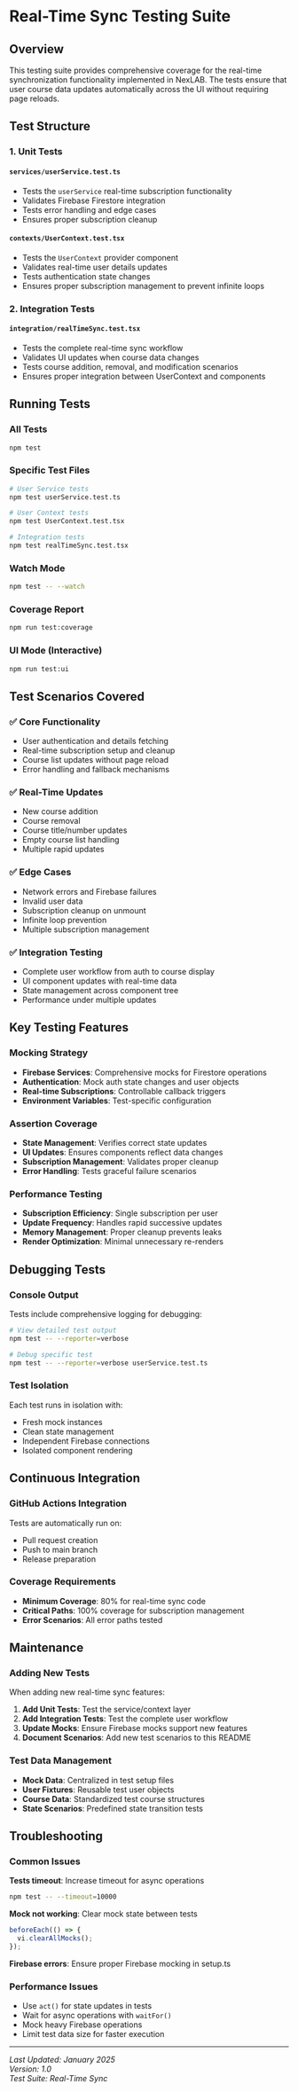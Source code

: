 # Real-Time Sync Testing Suite

## Overview

This testing suite provides comprehensive coverage for the real-time synchronization functionality implemented in NexLAB. The tests ensure that user course data updates automatically across the UI without requiring page reloads.

## Test Structure

### 1. Unit Tests

#### `services/userService.test.ts`
- Tests the `userService` real-time subscription functionality
- Validates Firebase Firestore integration
- Tests error handling and edge cases
- Ensures proper subscription cleanup

#### `contexts/UserContext.test.tsx`
- Tests the `UserContext` provider component
- Validates real-time user details updates
- Tests authentication state changes
- Ensures proper subscription management to prevent infinite loops

### 2. Integration Tests

#### `integration/realTimeSync.test.tsx`
- Tests the complete real-time sync workflow
- Validates UI updates when course data changes
- Tests course addition, removal, and modification scenarios
- Ensures proper integration between UserContext and components

## Running Tests

### All Tests
```bash
npm test
```

### Specific Test Files
```bash
# User Service tests
npm test userService.test.ts

# User Context tests
npm test UserContext.test.tsx

# Integration tests
npm test realTimeSync.test.tsx
```

### Watch Mode
```bash
npm test -- --watch
```

### Coverage Report
```bash
npm run test:coverage
```

### UI Mode (Interactive)
```bash
npm run test:ui
```

## Test Scenarios Covered

### ✅ Core Functionality
- User authentication and details fetching
- Real-time subscription setup and cleanup
- Course list updates without page reload
- Error handling and fallback mechanisms

### ✅ Real-Time Updates
- New course addition
- Course removal
- Course title/number updates
- Empty course list handling
- Multiple rapid updates

### ✅ Edge Cases
- Network errors and Firebase failures
- Invalid user data
- Subscription cleanup on unmount
- Infinite loop prevention
- Multiple subscription management

### ✅ Integration Testing
- Complete user workflow from auth to course display
- UI component updates with real-time data
- State management across component tree
- Performance under multiple updates

## Key Testing Features

### Mocking Strategy
- **Firebase Services**: Comprehensive mocks for Firestore operations
- **Authentication**: Mock auth state changes and user objects
- **Real-time Subscriptions**: Controllable callback triggers
- **Environment Variables**: Test-specific configuration

### Assertion Coverage
- **State Management**: Verifies correct state updates
- **UI Updates**: Ensures components reflect data changes
- **Subscription Management**: Validates proper cleanup
- **Error Handling**: Tests graceful failure scenarios

### Performance Testing
- **Subscription Efficiency**: Single subscription per user
- **Update Frequency**: Handles rapid successive updates
- **Memory Management**: Proper cleanup prevents leaks
- **Render Optimization**: Minimal unnecessary re-renders

## Debugging Tests

### Console Output
Tests include comprehensive logging for debugging:
```bash
# View detailed test output
npm test -- --reporter=verbose

# Debug specific test
npm test -- --reporter=verbose userService.test.ts
```

### Test Isolation
Each test runs in isolation with:
- Fresh mock instances
- Clean state management
- Independent Firebase connections
- Isolated component rendering

## Continuous Integration

### GitHub Actions Integration
Tests are automatically run on:
- Pull request creation
- Push to main branch
- Release preparation

### Coverage Requirements
- **Minimum Coverage**: 80% for real-time sync code
- **Critical Paths**: 100% coverage for subscription management
- **Error Scenarios**: All error paths tested

## Maintenance

### Adding New Tests
When adding new real-time sync features:

1. **Add Unit Tests**: Test the service/context layer
2. **Add Integration Tests**: Test the complete user workflow
3. **Update Mocks**: Ensure Firebase mocks support new features
4. **Document Scenarios**: Add new test scenarios to this README

### Test Data Management
- **Mock Data**: Centralized in test setup files
- **User Fixtures**: Reusable test user objects
- **Course Data**: Standardized test course structures
- **State Scenarios**: Predefined state transition tests

## Troubleshooting

### Common Issues

**Tests timeout**: Increase timeout for async operations
```bash
npm test -- --timeout=10000
```

**Mock not working**: Clear mock state between tests
```javascript
beforeEach(() => {
  vi.clearAllMocks();
});
```

**Firebase errors**: Ensure proper Firebase mocking in setup.ts

### Performance Issues
- Use `act()` for state updates in tests
- Wait for async operations with `waitFor()`
- Mock heavy Firebase operations
- Limit test data size for faster execution

---

*Last Updated: January 2025*  
*Version: 1.0*  
*Test Suite: Real-Time Sync*
